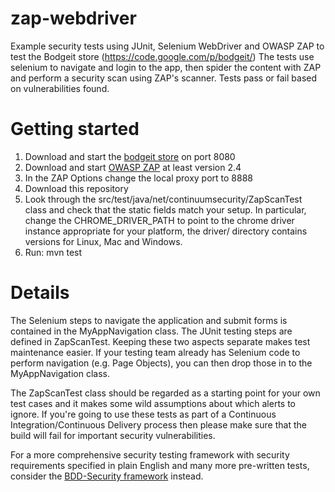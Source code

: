 zap-webdriver
=============
Example security tests using JUnit, Selenium WebDriver and OWASP ZAP to test the Bodgeit store (https://code.google.com/p/bodgeit/)
The tests use selenium to navigate and login to the app, then spider the content with ZAP and perform a security scan using ZAP's scanner.  Tests pass or fail based on vulnerabilities found.

Getting started
===============
1. Download and start the [bodgeit store](https://code.google.com/p/bodgeit/) on port 8080
2. Download and start [OWASP ZAP](https://code.google.com/p/zaproxy/wiki/Downloads?tm=2) at least version 2.4 
3. In the ZAP Options change the local proxy port to 8888
4. Download this repository
5. Look through the src/test/java/net/continuumsecurity/ZapScanTest class and check that the static fields match your setup.  In particular, change the CHROME_DRIVER_PATH to point to the chrome driver instance appropriate for your platform, the driver/ directory contains versions for Linux, Mac and Windows.
5. Run: mvn test

Details
=======
The Selenium steps to navigate the application and submit forms is contained in the MyAppNavigation class.  The JUnit testing steps are defined in ZapScanTest.
Keeping these two aspects separate makes test maintenance easier.  If your testing team already has Selenium code to perform navigation (e.g. Page Objects), you can then drop those in to the MyAppNavigation class.

The ZapScanTest class should be regarded as a starting point for your own test cases and it makes some wild assumptions about which alerts to ignore.  If you're going to use these tests as
part of a Continuous Integration/Continuous Delivery process then please make sure that the build will fail for important security vulnerabilities.

For a more comprehensive security testing framework with security requirements specified in plain English and many more pre-written tests, consider the [BDD-Security framework](http://www.continuumsecurity.net/bdd-intro.html) instead.





